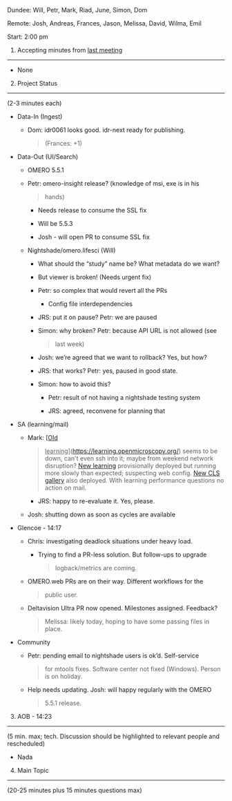 Dundee: Will, Petr, Mark, Riad, June, Simon, Dom

Remote: Josh, Andreas, Frances, Jason, Melissa, David, Wilma, Emil

Start: 2:00 pm

1. Accepting minutes from [<u>last meeting</u>](https://drive.google.com/open?id=1TndXeC3wQSZVEaB5ZGpEAaPRl1QAufSI)
-------------------------------------------------------------------------------------------------------------------

-   None

2. Project Status
-----------------

(2-3 minutes each)

-   Data-In (Ingest)

    -   Dom: idr0061 looks good. idr-next ready for publishing.
        > (Frances: +1)

-   Data-Out (UI/Search)

    -   OMERO 5.5.1

    -   Petr: omero-insight release? (knowledge of msi, exe is in his
        > hands)

        -   Needs release to consume the SSL fix

        -   Will be 5.5.3

        -   Josh - will open PR to consume SSL fix

    -   Nightshade/omero.lifesci (Will)

        -   What should the “study” name be? What metadata do we want?

        -   But viewer is broken! (Needs urgent fix)

        -   Petr: so complex that would revert all the PRs

            -   Config file interdependencies

        -   JRS: put it on pause? Petr: we are paused

        -   Simon: why broken? Petr: because API URL is not allowed (see
            > last week)

        -   Josh: we’re agreed that we want to rollback? Yes, but how?

        -   JRS: that works? Petr: yes, paused in good state.

        -   Simon: how to avoid this?

            -   Petr: result of not having a nightshade testing system

            -   JRS: agreed, reconvene for planning that

-   SA (learning/mail)

    -   Mark: [<u>Old
        > learning</u>](https://learning.openmicroscopy.org/) seems to
        > be down, can't even ssh into it; maybe from weekend network
        > disruption? [<u>New learning</u>](https://10.0.17.6/)
        > provisionally deployed but running more slowly than expected;
        > suspecting web config. [<u>New CLS
        > gallery</u>](https://10.0.17.5/) also deployed. With learning
        > performance questions no action on mail.

        -   JRS: happy to re-evaluate it. Yes, please.

    -   Josh: shutting down as soon as cycles are available

-   Glencoe - 14:17

    -   Chris: investigating deadlock situations under heavy load.

        -   Trying to find a PR-less solution. But follow-ups to upgrade
            > logback/metrics are coming.

    -   OMERO.web PRs are on their way. Different workflows for the
        > public user.

    -   Deltavision Ultra PR now opened. Milestones assigned. Feedback?
        > Melissa: likely today, hoping to have some passing files in
        > place.

-   Community

    -   Petr: pending email to nightshade users is ok’d. Self-service
        > for mtools fixes. Software center not fixed (Windows). Person
        > is on holiday.

    -   Help needs updating. Josh: will happy regularly with the OMERO
        > 5.5.1 release.

3. AOB - 14:23
--------------

(5 min. max; tech. Discussion should be highlighted to relevant people
and rescheduled)

-   Nada

4. Main Topic
-------------

(20-25 minutes plus 15 minutes questions max)
